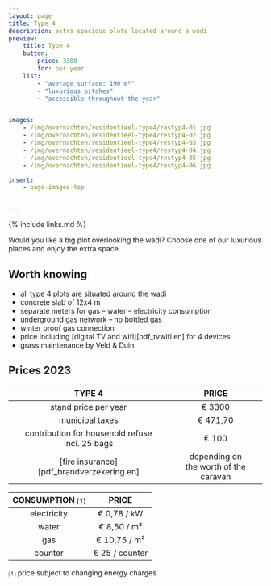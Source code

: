 ```yaml
---
layout: page
title: Type 4
description: extra spacious plots located around a wadi
preview:
    title: Type 4
    button:
        price: 3300
        for: per year
    list:
        - "average surface: 190 m²"
        - "luxurious pitches"
        - "accessible throughout the year"


images:
    - /img/overnachten/residentieel-type4/restyp4-01.jpg
    - /img/overnachten/residentieel-type4/restyp4-02.jpg
    - /img/overnachten/residentieel-type4/restyp4-03.jpg
    - /img/overnachten/residentieel-type4/restyp4-04.jpg
    - /img/overnachten/residentieel-type4/restyp4-05.jpg
    - /img/overnachten/residentieel-type4/restyp4-06.jpg

insert:
    - page-images-top


---
```


{% include links.md %}

Would you like a big plot overlooking the wadi? Choose one of our luxurious places and enjoy the extra space.

## Worth knowing

- all type 4 plots are situated around the wadi
- concrete slab of 12x4 m
- separate meters for gas – water – electricity consumption
- underground gas network – no bottled gas
- winter proof gas connection
- price including [digital TV and wifi][pdf_tvwifi.en] for 4 devices
- grass maintenance by Veld & Duin


## Prices 2023

TYPE 4                |PRICE           |
:--------------------:|:--------------:|
stand price per year  | € 3300           
municipal taxes       | € 471,70
contribution for household refuse<br>incl. 25 bags<br> | € 100  
[fire insurance][pdf_brandverzekering.en]     |depending on <br>the worth of the caravan

CONSUMPTION ⑴        |PRICE          |
:--------------------:|:-------------:|
electricity           | € 0,78 / kW        
water                 | € 8,50 / m³  
gas                   | € 10,75 / m³       
counter               | € 25 / counter

⑴ price subject to changing energy charges
